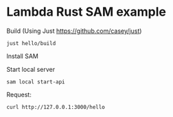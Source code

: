 # Lambda Rust SAM example


Build (Using Just https://github.com/casey/just)

```
just hello/build
```

Install SAM

Start local server

```
sam local start-api
```

Request:

```
curl http://127.0.0.1:3000/hello
```